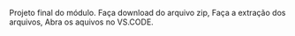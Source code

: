 ﻿  Projeto final do módulo.
  Faça download do arquivo zip,
  Faça a extração dos arquivos,
  Abra os aquivos no VS.CODE.
  
    

